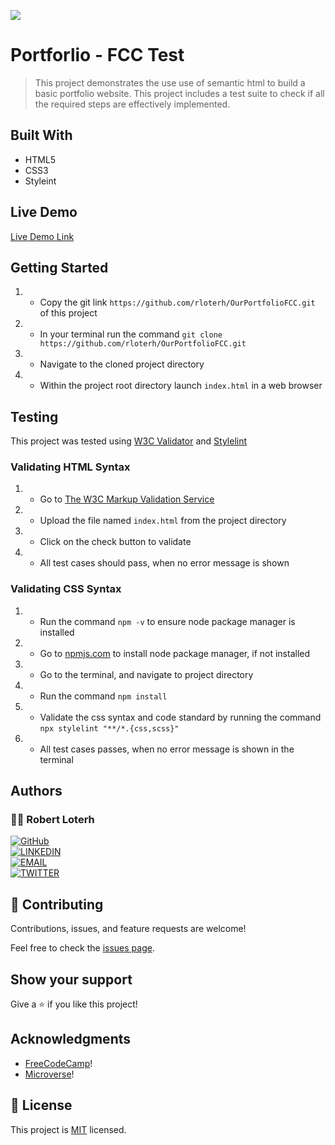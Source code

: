 
![](https://img.shields.io/badge/Microverse-blueviolet)

# Portforlio - FCC Test

> This project demonstrates the use use of semantic html to build a basic portfolio website. This project includes a test suite to check if all the required steps are effectively implemented.

## Built With

- HTML5
- CSS3
- Styleint

## Live Demo

[Live Demo Link](https://vibrant-babbage-f028cd.netlify.app/)



## Getting Started

1. - Copy the git link `https://github.com/rloterh/OurPortfolioFCC.git` of this project
2. - In your terminal run the command `git clone https://github.com/rloterh/OurPortfolioFCC.git`
3. - Navigate to the cloned project directory
4. - Within the project root directory launch `index.html` in a web browser


## Testing

This project was tested using [W3C Validator](https://validator.w3.org/) and [Stylelint](https://stylelint.io/)
 

### Validating HTML Syntax

1. - Go to [The W3C Markup Validation Service](https://validator.w3.org/#validate_by_upload)
2. - Upload the file named `index.html` from the project directory
3. - Click on the check button to validate
4. - All test cases should pass, when no error message is shown 

### Validating CSS Syntax

1. - Run the command `npm -v` to ensure node package manager is installed
2. - Go to [npmjs.com](https://www.npmjs.com/get-npm) to install node package manager, if not installed
3. - Go to the terminal, and navigate to project directory
4. - Run the command `npm install`
5. - Validate the css syntax and code standard by running the command `npx stylelint "**/*.{css,scss}"`
6. - All test cases passes, when no error message is shown in the terminal


## Authors

### 👨‍💻 Robert Loterh

[![GitHub](https://img.shields.io/badge/-GitHub-000?style=for-the-badge&logo=GitHub&logoColor=white)](https://github.com/rloterh) <br>
[![LINKEDIN](https://img.shields.io/badge/-LINKEDIN-0077B5?style=for-the-badge&logo=Linkedin&logoColor=white)](https://www.linkedin.com/in/robert-loterh/) <br>
[![EMAIL](https://img.shields.io/badge/-EMAIL-D14836?style=for-the-badge&logo=Mail.Ru&logoColor=white)](mailto:rloterh@gmail.com) <br>
[![TWITTER](https://img.shields.io/badge/-TWITTER-1DA1F2?style=for-the-badge&logo=Twitter&logoColor=white)](https://twitter.com/RLoterh) <br>

## 🤝 Contributing

Contributions, issues, and feature requests are welcome!

Feel free to check the [issues page](https://github.com/rloterh/OurPortfolioFCC/issues).

## Show your support

Give a ⭐️ if you like this project!

## Acknowledgments

- [FreeCodeCamp](https://www.freecodecamp.org/)!
- [Microverse](https://www.microverse.org/)!

## 📝 License

This project is [MIT](./MIT.md) licensed.
